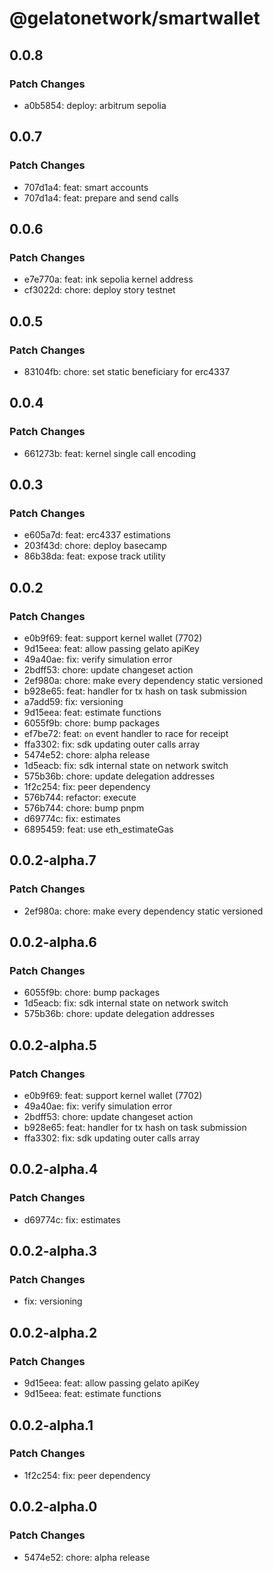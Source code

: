 # @gelatonetwork/smartwallet

## 0.0.8

### Patch Changes

- a0b5854: deploy: arbitrum sepolia

## 0.0.7

### Patch Changes

- 707d1a4: feat: smart accounts
- 707d1a4: feat: prepare and send calls

## 0.0.6

### Patch Changes

- e7e770a: feat: ink sepolia kernel address
- cf3022d: chore: deploy story testnet

## 0.0.5

### Patch Changes

- 83104fb: chore: set static beneficiary for erc4337

## 0.0.4

### Patch Changes

- 661273b: feat: kernel single call encoding

## 0.0.3

### Patch Changes

- e605a7d: feat: erc4337 estimations
- 203f43d: chore: deploy basecamp
- 86b38da: feat: expose track utility

## 0.0.2

### Patch Changes

- e0b9f69: feat: support kernel wallet (7702)
- 9d15eea: feat: allow passing gelato apiKey
- 49a40ae: fix: verify simulation error
- 2bdff53: chore: update changeset action
- 2ef980a: chore: make every dependency static versioned
- b928e65: feat: handler for tx hash on task submission
- a7add59: fix: versioning
- 9d15eea: feat: estimate functions
- 6055f9b: chore: bump packages
- ef7be72: feat: `on` event handler to race for receipt
- ffa3302: fix: sdk updating outer calls array
- 5474e52: chore: alpha release
- 1d5eacb: fix: sdk internal state on network switch
- 575b36b: chore: update delegation addresses
- 1f2c254: fix: peer dependency
- 576b744: refactor: execute
- 576b744: chore: bump pnpm
- d69774c: fix: estimates
- 6895459: feat: use eth_estimateGas

## 0.0.2-alpha.7

### Patch Changes

- 2ef980a: chore: make every dependency static versioned

## 0.0.2-alpha.6

### Patch Changes

- 6055f9b: chore: bump packages
- 1d5eacb: fix: sdk internal state on network switch
- 575b36b: chore: update delegation addresses

## 0.0.2-alpha.5

### Patch Changes

- e0b9f69: feat: support kernel wallet (7702)
- 49a40ae: fix: verify simulation error
- 2bdff53: chore: update changeset action
- b928e65: feat: handler for tx hash on task submission
- ffa3302: fix: sdk updating outer calls array

## 0.0.2-alpha.4

### Patch Changes

- d69774c: fix: estimates

## 0.0.2-alpha.3

### Patch Changes

- fix: versioning

## 0.0.2-alpha.2

### Patch Changes

- 9d15eea: feat: allow passing gelato apiKey
- 9d15eea: feat: estimate functions

## 0.0.2-alpha.1

### Patch Changes

- 1f2c254: fix: peer dependency

## 0.0.2-alpha.0

### Patch Changes

- 5474e52: chore: alpha release
